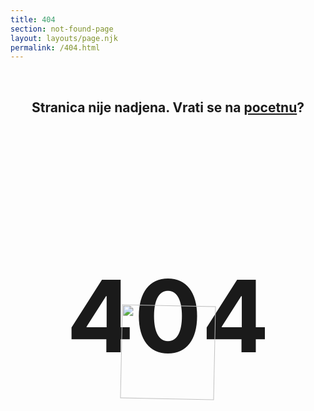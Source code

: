 ```yaml
---
title: 404
section: not-found-page
layout: layouts/page.njk
permalink: /404.html
---
```

<br>
<h2>Stranica nije nadjena. Vrati se na <a class="underline" href="/">pocetnu</a>?</h2>

<style>

  footer, h1 {
    display: none;
  }

  h2 {
    text-align: center;
  }
  
  main a {
    text-decoration: underline wavy var(--hot-pink) 2.2px;
  }

.container__inner {
	position: relative;
	max-width: 100%;
	max-height: 500px;
	background: url("https://timedotcom.files.wordpress.com/2017/10/229-westerlund-21.jpg?w=1520&quality=85&h=1139")
		0 0 no-repeat;
}

.fourofour {
	font-size: 10rem;
	color: var(--hot-pink);
	mix-blend-mode: multiply;
}
.astronaut {
	animation: spin 20000ms linear infinite;
	height: 150px;
	width: 150px;
  position: absolute;
  margin-left: auto;
  margin-right: auto;
  top: 80px;
  left: 0;
  right: 0;
  text-align: center;
}

@keyframes spin {
	100% {
		transform: rotate(360deg);
	}
}

</style>

 <div class="container__inner">
  <h2 class="fourofour">404</h2>
  <img class="astronaut" src="https://www.kennedyspacecenter.com/-/media/DNC/KSCVC/Global-Images/spaceman.ashx?h=263&w=252&la=en&hash=2FB54795818BD9CF32971DFA04CF41F420B6F63C" alt="">
</div>